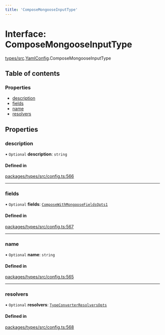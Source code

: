 ```yaml
---
title: 'ComposeMongooseInputType'
---
```


# Interface: ComposeMongooseInputType

[types/src](../modules/types_src).[YamlConfig](../modules/types_src.YamlConfig).ComposeMongooseInputType

## Table of contents

### Properties

- [description](types_src.YamlConfig.ComposeMongooseInputType#description)
- [fields](types_src.YamlConfig.ComposeMongooseInputType#fields)
- [name](types_src.YamlConfig.ComposeMongooseInputType#name)
- [resolvers](types_src.YamlConfig.ComposeMongooseInputType#resolvers)

## Properties

### description

• `Optional` **description**: `string`

#### Defined in

[packages/types/src/config.ts:566](https://github.com/Urigo/graphql-mesh/blob/master/packages/types/src/config.ts#L566)

___

### fields

• `Optional` **fields**: [`ComposeWithMongooseFieldsOpts1`](types_src.YamlConfig.ComposeWithMongooseFieldsOpts1)

#### Defined in

[packages/types/src/config.ts:567](https://github.com/Urigo/graphql-mesh/blob/master/packages/types/src/config.ts#L567)

___

### name

• `Optional` **name**: `string`

#### Defined in

[packages/types/src/config.ts:565](https://github.com/Urigo/graphql-mesh/blob/master/packages/types/src/config.ts#L565)

___

### resolvers

• `Optional` **resolvers**: [`TypeConverterResolversOpts`](types_src.YamlConfig.TypeConverterResolversOpts)

#### Defined in

[packages/types/src/config.ts:568](https://github.com/Urigo/graphql-mesh/blob/master/packages/types/src/config.ts#L568)
